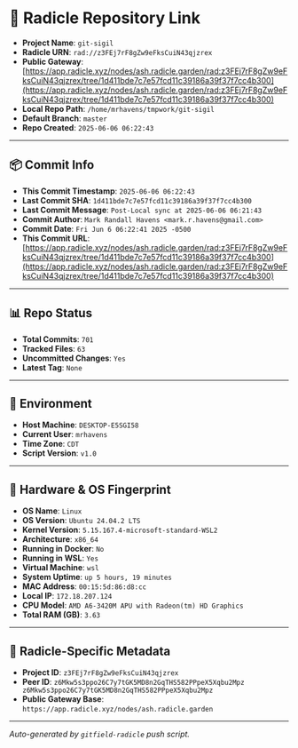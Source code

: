 # 🔗 Radicle Repository Link

- **Project Name**: `git-sigil`
- **Radicle URN**: `rad://z3FEj7rF8gZw9eFksCuiN43qjzrex`
- **Public Gateway**: [https://app.radicle.xyz/nodes/ash.radicle.garden/rad:z3FEj7rF8gZw9eFksCuiN43qjzrex/tree/1d411bde7c7e57fcd11c39186a39f37f7cc4b300](https://app.radicle.xyz/nodes/ash.radicle.garden/rad:z3FEj7rF8gZw9eFksCuiN43qjzrex/tree/1d411bde7c7e57fcd11c39186a39f37f7cc4b300)
- **Local Repo Path**: `/home/mrhavens/tmpwork/git-sigil`
- **Default Branch**: `master`
- **Repo Created**: `2025-06-06 06:22:43`

---

## 📦 Commit Info

- **This Commit Timestamp**: `2025-06-06 06:22:43`
- **Last Commit SHA**: `1d411bde7c7e57fcd11c39186a39f37f7cc4b300`
- **Last Commit Message**: `Post-Local sync at 2025-06-06 06:21:43`
- **Commit Author**: `Mark Randall Havens <mark.r.havens@gmail.com>`
- **Commit Date**: `Fri Jun 6 06:22:41 2025 -0500`
- **This Commit URL**: [https://app.radicle.xyz/nodes/ash.radicle.garden/rad:z3FEj7rF8gZw9eFksCuiN43qjzrex/tree/1d411bde7c7e57fcd11c39186a39f37f7cc4b300](https://app.radicle.xyz/nodes/ash.radicle.garden/rad:z3FEj7rF8gZw9eFksCuiN43qjzrex/tree/1d411bde7c7e57fcd11c39186a39f37f7cc4b300)

---

## 📊 Repo Status

- **Total Commits**: `701`
- **Tracked Files**: `63`
- **Uncommitted Changes**: `Yes`
- **Latest Tag**: `None`

---

## 🧭 Environment

- **Host Machine**: `DESKTOP-E5SGI58`
- **Current User**: `mrhavens`
- **Time Zone**: `CDT`
- **Script Version**: `v1.0`

---

## 🧬 Hardware & OS Fingerprint

- **OS Name**: `Linux`
- **OS Version**: `Ubuntu 24.04.2 LTS`
- **Kernel Version**: `5.15.167.4-microsoft-standard-WSL2`
- **Architecture**: `x86_64`
- **Running in Docker**: `No`
- **Running in WSL**: `Yes`
- **Virtual Machine**: `wsl`
- **System Uptime**: `up 5 hours, 19 minutes`
- **MAC Address**: `00:15:5d:86:d8:cc`
- **Local IP**: `172.18.207.124`
- **CPU Model**: `AMD A6-3420M APU with Radeon(tm) HD Graphics`
- **Total RAM (GB)**: `3.63`

---

## 🌱 Radicle-Specific Metadata

- **Project ID**: `z3FEj7rF8gZw9eFksCuiN43qjzrex`
- **Peer ID**: `z6Mkw5s3ppo26C7y7tGK5MD8n2GqTHS582PPpeX5Xqbu2Mpz
z6Mkw5s3ppo26C7y7tGK5MD8n2GqTHS582PPpeX5Xqbu2Mpz`
- **Public Gateway Base**: `https://app.radicle.xyz/nodes/ash.radicle.garden`

---

_Auto-generated by `gitfield-radicle` push script._
